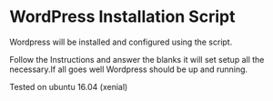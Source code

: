 # WordPress Installation Script
Wordpress will be installed and configured using the script.

Follow the Instructions and answer the blanks it will set setup all the necessary.If all goes well Wordpress should be up and running.

Tested on ubuntu 16.04 (xenial)
